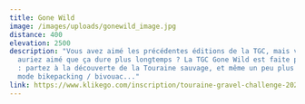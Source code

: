 ```yaml
---
title: Gone Wild
image: /images/uploads/gonewild_image.jpg
distance: 400
elevation: 2500
description: "Vous avez aimé les précédentes éditions de la TGC, mais vous
  auriez aimé que ça dure plus longtemps ? La TGC Gone Wild est faite pour vous
  : partez à la découverte de la Touraine sauvage, et même un peu plus loin, en
  mode bikepacking / bivouac..."
link: https://www.klikego.com/inscription/touraine-gravel-challenge-2021/cyclo/vtt/1591316274595-2
---
```

